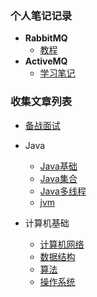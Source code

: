 ### 个人笔记记录

- **RabbitMQ**
  - [教程](./docs/RabbitMQ/RibbitMQ实战教程.md)
- **ActiveMQ**
  - [学习笔记](./docs/ActiveMQ/ActiveMQ学习.md)

### 收集文章列表


* [备战面试](./docs/a-1备战面试.md)

* Java

  * [Java基础](./docs/b-1面试题总结-Java基础.md)
  * [Java集合](./docs/b-2Java集合.md)
  * [Java多线程](./docs/b-3Java多线程.md)
  * [jvm](./docs/b-4jvm.md)

* 计算机基础

  * [计算机网络](./docs/c-1计算机网络.md)
  * [数据结构](./docs/c-2数据结构.md)
  * [算法](./docs/c-3算法.md)
  * [操作系统](./docs/c-4操作系统.md)

  

  

  

